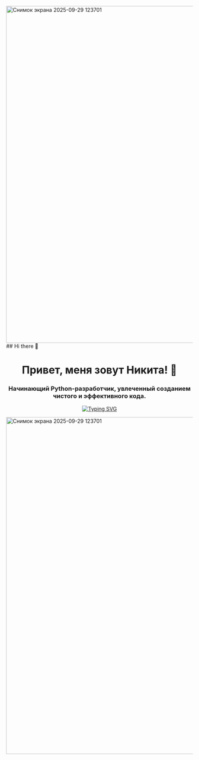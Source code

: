 <img width="682" height="908" alt="Снимок экрана 2025-09-29 123701" src="https://github.com/user-attachments/assets/39f83b25-7864-413b-8881-2e8e670e04b9" />## Hi there 👋

<!--
**pavlukevicnikita0-dot/pavlukevicnikita0-dot** is a ✨ _special_ ✨ repository because its `README.md` (this file) appears on your GitHub profile.

Here are some ideas to get you started:

- 🔭 I’m currently working on ...
- 🌱 I’m currently learning ...
- 👯 I’m looking to collaborate on ...
- 🤔 I’m looking for help with ...
- 💬 Ask me about ...
- 📫 How to reach me: ...
- 😄 Pronouns: ...
- ⚡ Fun fact: ...
-->
<h1 align="center">Привет, меня зовут Никита! 👋</h1>
<h3 align="center">Начинающий Python-разработчик, увлеченный созданием чистого и эффективного кода.</h3>
<p align="center">
  <a href="https://git.io/typing-svg"><img src="https://readme-typing-svg.demolab.com?font=Fira+Code&pause=1000&color=22D3F7&center=true&vCenter=true&width=435&lines=Python+Developer;Open+Source+Enthusiast;Always+learning+new+things" alt="Typing SVG" /></a>
</p><img width="682" height="908" alt="Снимок экрана 2025-09-29 123701" src="https://github.com/user-attachments/assets/fcf27961-27f1-4a64-8cb7-cefb60120b6f" 
